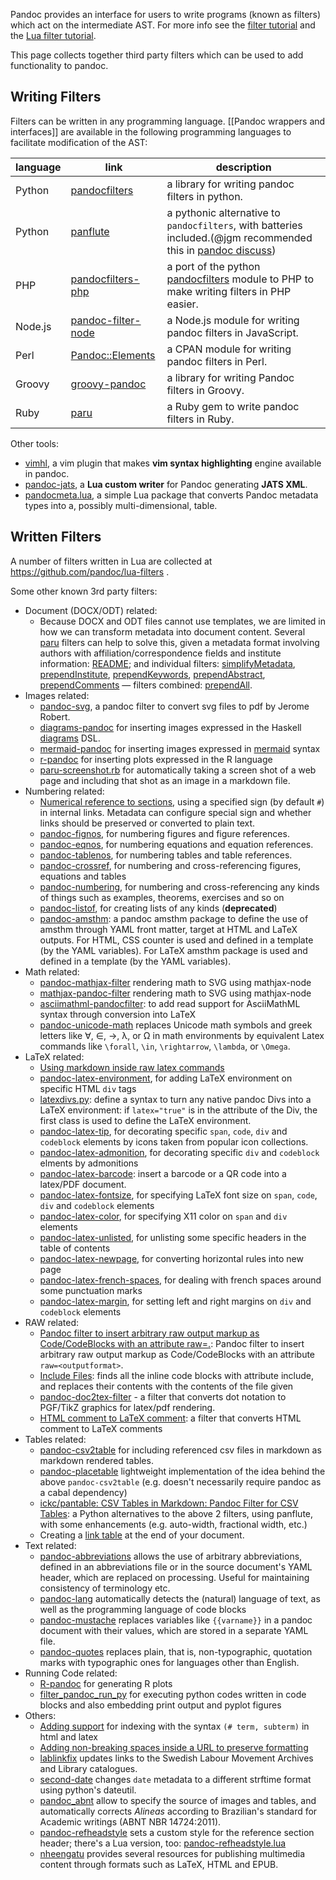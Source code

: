 Pandoc provides an interface for users to write programs (known as filters) which act on the intermediate AST. For more info see the [filter tutorial](http://pandoc.org/filters.html) and the [Lua filter tutorial](http://pandoc.org/lua-filters.html).

This page collects together third party filters which can be used to add functionality to pandoc.

## Writing Filters

Filters can be written in any programming language. [[Pandoc wrappers and interfaces]] are available in the following programming languages to facilitate modification of the AST:

| language	| link	| description	|  
|  ------	| ------	| ------	|  
| Python	| [pandocfilters](https://github.com/jgm/pandocfilters)	| a library for writing pandoc filters in python.	| 
| Python	| [panflute](https://github.com/sergiocorreia/panflute)	| a pythonic alternative to `pandocfilters`, with batteries included.(@jgm recommended this in [pandoc discuss](https://groups.google.com/forum/#!searchin/pandoc-discuss/I$27d$20recommend$20that$20people$20use$20panflute$20instead%7Csort:relevance/pandoc-discuss/wbebx65e1Nk/prx8_jLnAQAJ))	| 
| PHP	| [pandocfilters-php](https://github.com/vinai/pandocfilters-php)	| a port of the python [pandocfilters](https://github.com/jgm/pandocfilters) module to PHP to make writing filters in PHP easier.	| 
| Node.js	| [pandoc-filter-node](https://github.com/mvhenderson/pandoc-filter-node)	| a Node.js module for writing pandoc filters in JavaScript.	|  
| Perl	| [Pandoc::Elements](https://metacpan.org/release/Pandoc-Elements)	| a CPAN module for writing pandoc filters in Perl.	| 
| Groovy	| [groovy-pandoc](https://github.com/dfrommi/groovy-pandoc)	| a library for writing Pandoc filters in Groovy.	| 
| Ruby | [paru](https://heerdebeer.org/Software/markdown/paru/) | a Ruby gem to write pandoc filters in Ruby. |

Other tools:

- [vimhl](https://github.com/lyokha/vim-publish-helper), a vim plugin that makes **vim syntax highlighting** engine available in pandoc.
- [pandoc-jats](https://github.com/mfenner/pandoc-jats), a **Lua custom writer** for Pandoc generating **JATS XML**.
- [pandocmeta.lua](https://github.com/odkr/pandocmeta.lua), a simple Lua package that converts Pandoc metadata types into a, possibly multi-dimensional, table.

## Written Filters

A number of filters written in Lua are collected at https://github.com/pandoc/lua-filters .

Some other known 3rd party filters:

- Document (DOCX/ODT) related:
	- Because DOCX and ODT files cannot use templates, we are limited in how we can transform metadata into document content. Several [paru](https://heerdebeer.org/Software/markdown/paru/) filters can help to solve this, given a metadata format involving authors with affiliation/correspondence fields and institute information: [README](https://github.com/iandol/dotpandoc/tree/master/filters); and individual filters: [simplifyMetadata](https://github.com/iandol/dotpandoc/blob/master/filters/simplifyMetadata),
 [prependInstitute](https://github.com/iandol/dotpandoc/blob/master/filters/prependInstitute),
 [prependKeywords](https://github.com/iandol/dotpandoc/blob/master/filters/prependKeywords), [prependAbstract](https://github.com/iandol/dotpandoc/blob/master/filters/prependAbstract), 
 [prependComments](https://github.com/iandol/dotpandoc/blob/master/filters/prependComments) — filters combined: [prependAll](https://github.com/iandol/dotpandoc/blob/master/filters/prependAll).
- Images related:
	- [pandoc-svg](https://gist.github.com/jeromerobert/3996eca3acd12e4c3d40), a pandoc filter to convert svg files to pdf by Jerome Robert.
	- [diagrams-pandoc](http://hackage.haskell.org/package/diagrams-pandoc) for inserting images expressed in the Haskell [diagrams](http://projects.haskell.org/diagrams/) DSL.
	- [mermaid-pandoc](https://github.com/raghur/mermaid-filter) for inserting images expressed in [mermaid](http://knsv.github.io/mermaid/) syntax
	- [r-pandoc](https://github.com/cdupont/r-pandoc) for inserting plots expressed in the R language
	- [paru-screenshot.rb](https://github.com/htdebeer/paru-filter-collection#paru-screenshotrb) for automatically taking a screen shot of a web page and including that shot as an image in a markdown file.
- Numbering related:
	- [Numerical reference to sections](https://gist.github.com/jkr/bcfacbfdcf4cc4bafcf6), using a specified sign (by default `#`) in internal links. Metadata can configure special sign and whether links should be preserved or converted to plain text.
	- [pandoc-fignos](https://github.com/tomduck/pandoc-fignos), for numbering figures and figure references.
	- [pandoc-eqnos](https://github.com/tomduck/pandoc-eqnos), for numbering equations and equation references.
	- [pandoc-tablenos](https://github.com/tomduck/pandoc-tablenos), for numbering tables and table references.
	- [pandoc-crossref](https://github.com/lierdakil/pandoc-crossref), for numbering and cross-referencing figures, equations and tables
	- [pandoc-numbering](https://github.com/chdemko/pandoc-numbering), for numbering and cross-referencing any kinds of things such as examples, theorems, exercises and so on
	- [pandoc-listof](https://github.com/chdemko/pandoc-listof), for creating lists of any kinds (**deprecated**)
	- [pandoc-amsthm](https://github.com/ickc/pandoc-amsthm): a pandoc amsthm package to define the use of amsthm through YAML front matter, target at HTML and LaTeX outputs. For HTML, CSS counter is used and defined in a template (by the YAML variables). For LaTeX amsthm package is used and defined in a template (by the YAML variables).
- Math related:
    - [pandoc-mathjax-filter](https://github.com/shreevatsa/pandoc-mathjax-filter) rendering math to SVG using mathjax-node
    - [mathjax-pandoc-filter](https://github.com/lierdakil/mathjax-pandoc-filter) rendering math to SVG using mathjax-node
    - [asciimathml-pandocfilter](https://github.com/yuwash/asciimathml-pandocfilter): to add read support for AsciiMathML syntax through conversion into LaTeX
    - [pandoc-unicode-math](https://github.com/marhop/pandoc-unicode-math) replaces Unicode math symbols and greek letters like ∀, ∈, →, λ, or Ω in math environments by equivalent Latex commands like `\forall`, `\in`, `\rightarrow`, `\lambda`, or `\Omega`.
- LaTeX related:
	- [Using markdown inside raw latex commands](https://gist.github.com/mpickering/f1718fcdc4c56273ed52)
	- [pandoc-latex-environment](https://github.com/chdemko/pandoc-latex-environment), for adding LaTeX environment on specific HTML `div` tags
	- [latexdivs.py](https://github.com/jgm/pandocfilters/blob/master/examples/latexdivs.py): define a syntax to turn any native pandoc Divs into a LaTeX environment: if `latex="true"` is in the attribute of the Div, the first class is used to define the LaTeX environment.
	- [pandoc-latex-tip](https://github.com/chdemko/pandoc-latex-tip), for decorating specific `span`, `code`, `div` and `codeblock` elements by icons taken from popular icon collections.
	- [pandoc-latex-admonition](https://github.com/chdemko/pandoc-latex-admonition), for decorating specific `div` and `codeblock` elments by admonitions
	- [pandoc-latex-barcode](https://github.com/daamien/pandoc-latex-barcode): insert a barcode or a QR code into a latex/PDF document.
	- [pandoc-latex-fontsize](https://github.com/chdemko/pandoc-latex-fontsize), for specifying LaTeX font size on `span`, `code`, `div` and `codeblock` elements
	- [pandoc-latex-color](https://github.com/chdemko/pandoc-latex-color), for specifying X11 color on `span` and `div` elements
	- [pandoc-latex-unlisted](https://github.com/chdemko/pandoc-latex-unlisted), for unlisting some specific headers in the table of contents
	- [pandoc-latex-newpage](https://github.com/chdemko/pandoc-latex-newpage), for converting horizontal rules into new page
	- [pandoc-latex-french-spaces](https://github.com/chdemko/pandoc-latex-french-spaces), for dealing with french spaces around some punctuation marks
	- [pandoc-latex-margin](https://github.com/chdemko/pandoc-latex-margin), for setting left and right margins on `div` and `codeblock` elements
- RAW related:
	- [Pandoc filter to insert arbitrary raw output markup as Code/CodeBlocks with an attribute raw=<outputformat>.](https://gist.github.com/bpj/e6e53cbe679d3ec77e25): Pandoc filter to insert arbitrary raw output markup as Code/CodeBlocks with an attribute `raw=<outputformat>`.
	- [Include Files](http://pandoc.org/scripting.html#include-files): finds all the inline code blocks with attribute include, and replaces their contents with the contents of the file given
	- [pandoc-doc2tex-filter](https://github.com/kuba-orlik/pandoc-dot2tex-filter) - a filter that converts dot notation to PGF/TikZ graphics for latex/pdf rendering.
	- [HTML comment to LaTeX comment](https://github.com/jgm/pandoc/issues/1926#issuecomment-122308490): a filter that converts HTML comment to LaTeX comments
- Tables related:
	- [pandoc-csv2table](https://github.com/baig/pandoc-csv2table) for including referenced csv files in markdown as markdown rendered tables.
	- [pandoc-placetable](https://github.com/mb21/pandoc-placetable) lightweight implementation of the idea behind the above `pandoc-csv2table` (e.g. doesn't necessarily require pandoc as a cabal dependency)
	- [ickc/pantable: CSV Tables in Markdown: Pandoc Filter for CSV Tables](https://github.com/ickc/pantable): a Python alternatives to the above 2 filters, using panflute, with some enhancements (e.g. auto-width, fractional width, etc.)
	- Creating a [link table](http://stackoverflow.com/questions/26406816/pandoc-is-there-a-way-to-include-an-appendix-of-links-in-a-pdf-from-markdown/26415375#26415375) at the end of your document.
- Text related:
    - [pandoc-abbreviations](https://github.com/scokobro/pandoc-abbreviations) allows the use of arbitrary abbreviations, defined in an abbreviations file or in the source document's YAML header, which are replaced on  processing. Useful for maintaining consistency of terminology etc.
    - [pandoc-lang](https://github.com/davidar/pandoc-lang) automatically detects the (natural) language of text, as well as the programming language of code blocks
    - [pandoc-mustache](https://github.com/michaelstepner/pandoc-mustache) replaces variables like `{{varname}}` in a pandoc document with their values, which are stored in a separate YAML file.
    - [pandoc-quotes](https://github.com/odkr/pandoc-quotes) replaces plain, that is, non-typographic, quotation marks with typographic ones for languages other than English.
- Running Code related:
	- [R-pandoc](https://github.com/cdupont/R-pandoc) for generating R plots
	- [filter_pandoc_run_py](https://github.com/caiofcm/filter_pandoc_run_py) for executing python codes written in code blocks and also embedding print output and pyplot figures
- Others:
	- [Adding support](https://gist.github.com/mpickering/8bc9bb34c4e9b076b107) for indexing with the syntax ``(# term, subterm)`` in html and latex
	- [Adding non-breaking spaces inside a URL to preserve formatting](https://gist.github.com/mpickering/fdc747b9c8306659cb43)
	- [lablinkfix](https://github.com/klpn/lablinkfix) updates links to the Swedish Labour Movement Archives and Library catalogues.
	- [second-date](https://gist.github.com/7937d04120ac27fcfb1955ae15773b05)  changes `date` metadata to a different strftime format using python's dateutil.
    - [pandoc_abnt](https://github.com/limarka/pandoc_abnt) allow to specify the source of images and tables, and automatically corrects *Alineas* according to Brazilian's standard for Academic writings (ABNT NBR 14724:2011). 
    - [pandoc-refheadstyle](https://github.com/odkr/pandoc-refheadstyle) sets a custom style for the reference section header; there's a Lua version, too: [pandoc-refheadstyle.lua](https://github.com/odkr/pandoc-refheadstyle.lua)
    - [nheengatu](http://joseflavio.com/nheengatu/) provides several resources for publishing multimedia content through formats such as LaTeX, HTML and EPUB.
